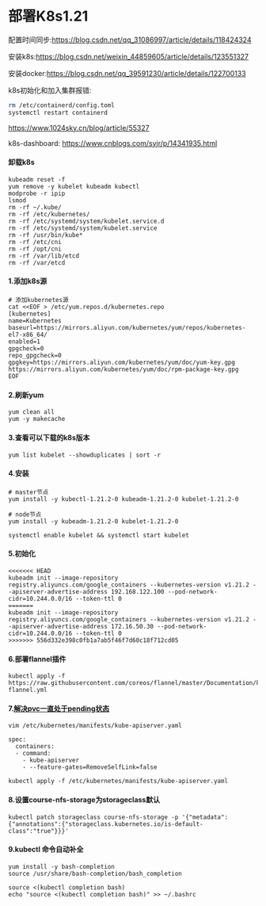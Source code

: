 # 部署K8s1.21

配置时间同步:https://blog.csdn.net/qq_31086997/article/details/118424324

安装k8s:https://blog.csdn.net/weixin_44859605/article/details/123551327

安装docker:https://blog.csdn.net/qq_39591230/article/details/122700133

k8s初始化和加入集群报错:

```bash
rm /etc/containerd/config.toml
systemctl restart containerd
```

https://www.1024sky.cn/blog/article/55327

k8s-dashboard:  https://www.cnblogs.com/syjr/p/14341935.html

#### 卸载k8s

```
kubeadm reset -f
yum remove -y kubelet kubeadm kubectl
modprobe -r ipip
lsmod
rm -rf ~/.kube/
rm -rf /etc/kubernetes/
rm -rf /etc/systemd/system/kubelet.service.d
rm -rf /etc/systemd/system/kubelet.service
rm -rf /usr/bin/kube*
rm -rf /etc/cni
rm -rf /opt/cni
rm -rf /var/lib/etcd
rm -rf /var/etcd
```



#### 1.添加k8s源

```
# 添加kubernetes源
cat <<EOF > /etc/yum.repos.d/kubernetes.repo
[kubernetes]
name=Kubernetes
baseurl=https://mirrors.aliyun.com/kubernetes/yum/repos/kubernetes-el7-x86_64/
enabled=1
gpgcheck=0
repo_gpgcheck=0
gpgkey=https://mirrors.aliyun.com/kubernetes/yum/doc/yum-key.gpg https://mirrors.aliyun.com/kubernetes/yum/doc/rpm-package-key.gpg
EOF
```

#### 2.刷新yum

```
yum clean all
yum -y makecache
```

#### 3.查看可以下载的k8s版本

```
yum list kubelet --showduplicates | sort -r
```

#### 4.安装

```
# master节点
yum install -y kubectl-1.21.2-0 kubeadm-1.21.2-0 kubelet-1.21.2-0

# node节点
yum install -y kubeadm-1.21.2-0 kubelet-1.21.2-0

systemctl enable kubelet && systemctl start kubelet

```

#### 5.初始化

```
<<<<<<< HEAD
kubeadm init --image-repository registry.aliyuncs.com/google_containers --kubernetes-version v1.21.2 --apiserver-advertise-address 192.168.122.100 --pod-network-cidr=10.244.0.0/16 --token-ttl 0
=======
kubeadm init --image-repository registry.aliyuncs.com/google_containers --kubernetes-version v1.21.2 --apiserver-advertise-address 172.16.50.30 --pod-network-cidr=10.244.0.0/16 --token-ttl 0
>>>>>>> 556d332e398c0fb1a7ab5f46f7d60c18f712cd05
```

#### 6.部署flannel插件

```
kubectl apply -f https://raw.githubusercontent.com/coreos/flannel/master/Documentation/kube-flannel.yml
```

#### 7.[解决pvc一直处于pending状态](https://blog.csdn.net/Promise_410/article/details/117112550)

```
vim /etc/kubernetes/manifests/kube-apiserver.yaml

spec:
  containers:
  - command:
    - kube-apiserver
    - --feature-gates=RemoveSelfLink=false

kubectl apply -f /etc/kubernetes/manifests/kube-apiserver.yaml
```

#### 8.设置course-nfs-storage为storageclass默认

```
kubectl patch storageclass course-nfs-storage -p '{"metadata": {"annotations":{"storageclass.kubernetes.io/is-default-class":"true"}}}'

```

#### 9.kubectl 命令自动补全

```
yum install -y bash-completion 
source /usr/share/bash-completion/bash_completion

source <(kubectl completion bash)
echo "source <(kubectl completion bash)" >> ~/.bashrc
```

